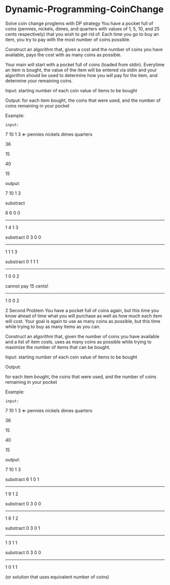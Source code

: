 # Dynamic-Programming-CoinChange
Solve coin change proglems with DP strategy
You have a pocket full of coins (pennies, nickels, dimes, and quarters with values of 1, 5, 10, and 25 cents respectively) that you wish to get rid of.  Each time you go to buy an item, you try to pay with the most number of coins possible.

Construct an algorithm that, given a cost and the number of coins you have available, pays the cost with as many coins as possible.

Your main will start with a pocket full of coins (loaded from stdin).  Everytime an item is bought, the value of the item will be entered via stdin and your algorithm should be used to determine how you will pay for the item, and determine your remaining coins.


Input:
starting number of each coin
value of items to be bought

Output:
for each item bought, the coins that were used, and the number of coins remaining in your pocket


Example:

	input:
	
7 10 1 3  ⇐ pennies nickels dimes quarters
		

36		

15

40


15
		

output:

7  10 1  3

substract 

6  6  0  0

------------

1  4  1  3

substract
0  3  0  0

------------

1  1  1  3


substract 
 0  1  1  1

------------

1  0  0  2

cannot pay 15 cents!

------------

1  0  0  2





2 Second Problem
You have a pocket full of coins again, but this time you know ahead of time what you will purchase as well as how much each item will cost.  Your goal is again to use as many coins as possible, but this time while trying to buy as many items as you can.

Construct an algorithm that, given the number of coins you have available and a list of item costs, uses as many coins as possible while trying to maximize the number of items that can be bought.


Input:
starting number of each coin
value of items to be bought

Output:

for each item bought, the coins that were used, and the number of coins remaining in your pocket



Example:


	input:
	

7 10 1 3  ⇐ pennies nickels dimes quarters

36

15

40

15



output:

7  10 1  3


substract 
 6  1  0  1

------------

1  9  1  2


substract 
 0  3  0  0

------------

1  6  1  2


substract 
 0  3  0  1

------------

1  3  1  1


substract 
 0  3  0  0

------------

1  0  1  1



(or solution that uses equivalent number of coins)

